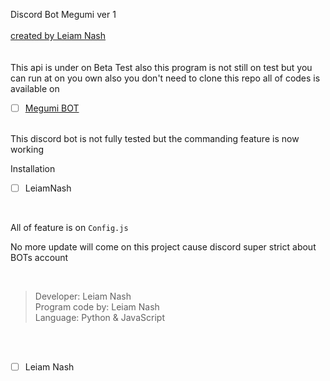 Discord Bot Megumi ver 1
<br> <br>
[created by Leiam Nash](https://www.facebook.com/LeiamNashRebrth)
<br> <br> <br>
This api is under on Beta Test also this program is not still on test but you can run at on you own also you don't need to clone this repo all of codes is available on 

- [ ] [Megumi BOT](https://replit.com/@leiamnash/LeiamNashDC)
<br> <br> 

This discord bot is not fully tested but the commanding feature is now working 
<Br>

Installation
- [ ] LeiamNash

<br>

All of feature is on `Config.js`


No more update will come on this project cause discord super strict about BOTs account

<Br>


> Developer: Leiam Nash <br> Program code by: Leiam Nash <br> Language: Python & JavaScript

<br> <br>
- [ ] Leiam Nash
